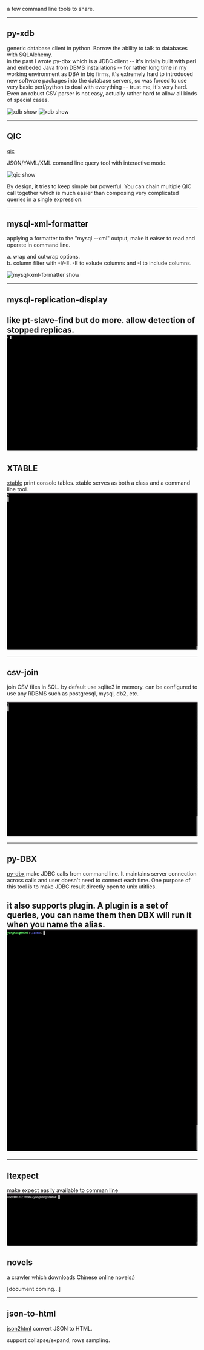 a few command line tools to share. 

----

## py-xdb
generic database client in python.  Borrow the ability to talk to databases with SQLAlchemy.  
in the past I wrote py-dbx which is a JDBC client -- it's intially built with perl and embeded Java from DBMS installations -- for rather long time in my working environment as DBA in big firms, it's extremely hard to introduced new software packages into the database servers, so was forced to use very basic perl/python to deal with everything -- trust me, it's very hard.  Even an robust CSV parser is not easy, actually rather hard to allow all kinds of special cases.

![xdb show](/assets/images/xdb.gif)
![xdb show](/assets/images/xdb2.gif)

----

## QIC
[qic](https://walkerever.github.io/qic)

JSON/YAML/XML comand line query tool with interactive mode.

![qic show](/assets/images/qic.show.gif)

By design, it tries to keep simple but powerful.  You can chain multiple QIC call together which is much easier than composing very complicated queries in a single expression.  

----

## mysql-xml-formatter
applying a formatter to the "mysql --xml" output, make it eaiser to read and operate in command line. 

a.  wrap and cutwrap options. \
b.  column filter with -I/-E.   -E to exlude columns and -I to include columns.  

![mysql-xml-formatter show](/assets/images/mysql-xml-formatter.gif)


-----


## mysql-replication-display
like pt-slave-find but do more.  allow detection of stopped replicas.
![mysql-replication-display](/assets/images/mysql_repl_display.gif)
-----


## XTABLE
[xtable](https://walkerever.github.io/xtable)
print console tables. xtable serves as both a class and a command line tool.
![xtable show](/assets/images/xtable.gif)

----
## csv-join
join CSV files in SQL. by default use sqlite3 in memory. can be configured to use any RDBMS such as postgresql, mysql, db2, etc.

![csv-join show](/assets/images/csvjoin.gif)

----

## py-DBX
[py-dbx](https://walkerever.github.io/py-dbx)
make JDBC calls from command line. It maintains server connection across calls and user doesn't need to connect each time.  One purpose of this tool is to make JDBC result directly open to unix utitlies.  

it also supports plugin. A plugin is a set of queries, you can name them then DBX will run it when you name the alias.
![dbx show](/assets/images/dbx.gif)
----

----

## ltexpect
make expect easily available to comman line
![ltexpect show](/assets/images/ltexpect.gif)


## novels
a crawler which downloads Chinese online novels:)  

[document coming...]


----
## json-to-html
[json2html](https://walkerever.github.io/json2html)
convert JSON to HTML.

support collapse/expand, rows sampling.
